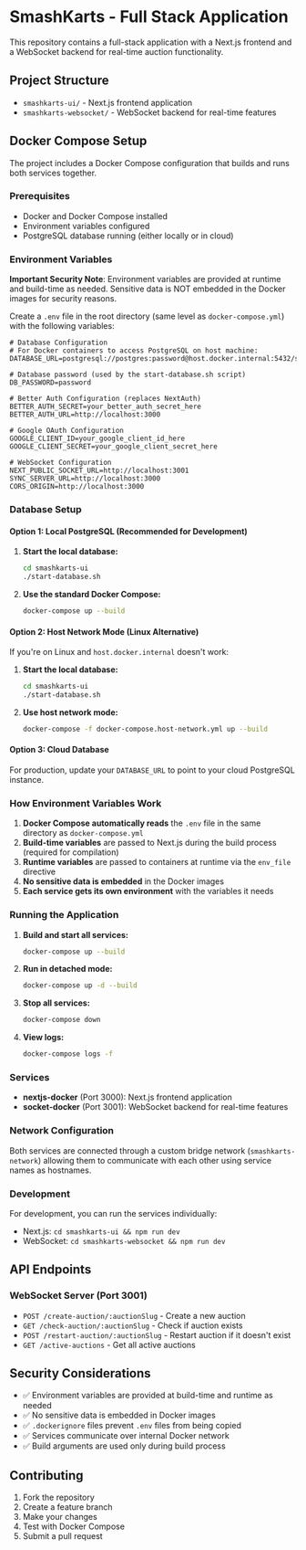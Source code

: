 # SmashKarts - Full Stack Application

This repository contains a full-stack application with a Next.js frontend and a WebSocket backend for real-time auction functionality.

## Project Structure

- `smashkarts-ui/` - Next.js frontend application
- `smashkarts-websocket/` - WebSocket backend for real-time features

## Docker Compose Setup

The project includes a Docker Compose configuration that builds and runs both services together.

### Prerequisites

- Docker and Docker Compose installed
- Environment variables configured
- PostgreSQL database running (either locally or in cloud)

### Environment Variables

**Important Security Note**: Environment variables are provided at runtime and build-time as needed. Sensitive data is NOT embedded in the Docker images for security reasons.

Create a `.env` file in the root directory (same level as `docker-compose.yml`) with the following variables:

```env
# Database Configuration
# For Docker containers to access PostgreSQL on host machine:
DATABASE_URL=postgresql://postgres:password@host.docker.internal:5432/smashkarts

# Database password (used by the start-database.sh script)
DB_PASSWORD=password

# Better Auth Configuration (replaces NextAuth)
BETTER_AUTH_SECRET=your_better_auth_secret_here
BETTER_AUTH_URL=http://localhost:3000

# Google OAuth Configuration
GOOGLE_CLIENT_ID=your_google_client_id_here
GOOGLE_CLIENT_SECRET=your_google_client_secret_here

# WebSocket Configuration
NEXT_PUBLIC_SOCKET_URL=http://localhost:3001
SYNC_SERVER_URL=http://localhost:3000
CORS_ORIGIN=http://localhost:3000
```

### Database Setup

#### Option 1: Local PostgreSQL (Recommended for Development)

1. **Start the local database:**

   ```bash
   cd smashkarts-ui
   ./start-database.sh
   ```

2. **Use the standard Docker Compose:**
   ```bash
   docker-compose up --build
   ```

#### Option 2: Host Network Mode (Linux Alternative)

If you're on Linux and `host.docker.internal` doesn't work:

1. **Start the local database:**

   ```bash
   cd smashkarts-ui
   ./start-database.sh
   ```

2. **Use host network mode:**
   ```bash
   docker-compose -f docker-compose.host-network.yml up --build
   ```

#### Option 3: Cloud Database

For production, update your `DATABASE_URL` to point to your cloud PostgreSQL instance.

### How Environment Variables Work

1. **Docker Compose automatically reads** the `.env` file in the same directory as `docker-compose.yml`
2. **Build-time variables** are passed to Next.js during the build process (required for compilation)
3. **Runtime variables** are passed to containers at runtime via the `env_file` directive
4. **No sensitive data is embedded** in the Docker images
5. **Each service gets its own environment** with the variables it needs

### Running the Application

1. **Build and start all services:**

   ```bash
   docker-compose up --build
   ```

2. **Run in detached mode:**

   ```bash
   docker-compose up -d --build
   ```

3. **Stop all services:**

   ```bash
   docker-compose down
   ```

4. **View logs:**
   ```bash
   docker-compose logs -f
   ```

### Services

- **nextjs-docker** (Port 3000): Next.js frontend application
- **socket-docker** (Port 3001): WebSocket backend for real-time features

### Network Configuration

Both services are connected through a custom bridge network (`smashkarts-network`) allowing them to communicate with each other using service names as hostnames.

### Development

For development, you can run the services individually:

- Next.js: `cd smashkarts-ui && npm run dev`
- WebSocket: `cd smashkarts-websocket && npm run dev`

## API Endpoints

### WebSocket Server (Port 3001)

- `POST /create-auction/:auctionSlug` - Create a new auction
- `GET /check-auction/:auctionSlug` - Check if auction exists
- `POST /restart-auction/:auctionSlug` - Restart auction if it doesn't exist
- `GET /active-auctions` - Get all active auctions

## Security Considerations

- ✅ Environment variables are provided at build-time and runtime as needed
- ✅ No sensitive data is embedded in Docker images
- ✅ `.dockerignore` files prevent `.env` files from being copied
- ✅ Services communicate over internal Docker network
- ✅ Build arguments are used only during build process

## Contributing

1. Fork the repository
2. Create a feature branch
3. Make your changes
4. Test with Docker Compose
5. Submit a pull request
